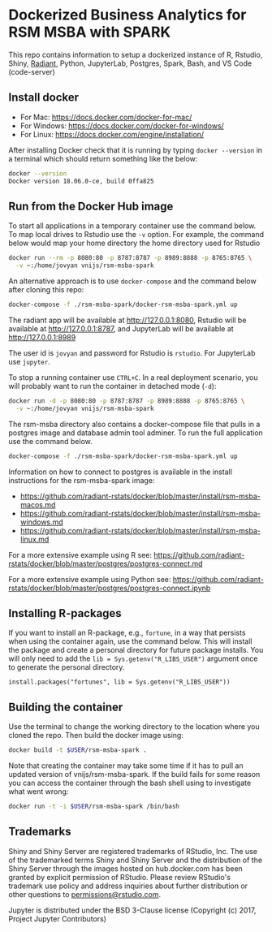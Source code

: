 Dockerized Business Analytics for RSM MSBA with SPARK
======================================================

This repo contains information to setup a dockerized instance of R, Rstudio, Shiny, [Radiant](https://radiant-rstats/radiant), Python, JupyterLab, Postgres, Spark, Bash, and VS Code (code-server)

## Install docker

* For Mac: https://docs.docker.com/docker-for-mac/
* For Windows: https://docs.docker.com/docker-for-windows/
* For Linux: https://docs.docker.com/engine/installation/

After installing Docker check that it is running by typing `docker --version` in a terminal which should return something like the below:

```bash
docker --version
Docker version 18.06.0-ce, build 0ffa825
```

## Run from the Docker Hub image

To start all applications in a temporary container use the command below. To map local drives to Rstudio use the `-v` option. For example, the command below would map your home directory the home directory used for Rstudio

```bash
docker run --rm -p 8080:80 -p 8787:8787 -p 8989:8888 -p 8765:8765 \
  -v ~:/home/jovyan vnijs/rsm-msba-spark
```

An alternative approach is to use `docker-compose` and the command below after cloning this repo:

```bash
docker-compose -f ./rsm-msba-spark/docker-rsm-msba-spark.yml up
```

The radiant app will be available at <a href="http://127.0.0.1:8080" target="_blank">http://127.0.0.1:8080</a>,  Rstudio will be available at <a href="http://127.0.0.1:8787" target="_blank">http://127.0.0.1:8787</a>, and JupyterLab will be available at 
<a href="http://127.0.0.1:8989" target="_blank">http://127.0.0.1:8989</a>

The user id is `jovyan` and password for Rstudio is `rstudio`. For JupyterLab use `jupyter`.

To stop a running container use `CTRL+C`. In a real deployment scenario, you will probably want to run the container in detached mode (`-d`):

```bash
docker run -d -p 8080:80 -p 8787:8787 -p 8989:8888 -p 8765:8765 \
  -v ~:/home/jovyan vnijs/rsm-msba-spark
```

The rsm-msba directory also contains a docker-compose file that pulls in a postgres image and database admin tool adminer. To run the full application use the command below. 

```sh
docker-compose -f ./rsm-msba-spark/docker-rsm-msba-spark.yml up
```

Information on how to connect to postgres is available in the install instructions for the rsm-msba-spark image:

* https://github.com/radiant-rstats/docker/blob/master/install/rsm-msba-macos.md
* https://github.com/radiant-rstats/docker/blob/master/install/rsm-msba-windows.md
* https://github.com/radiant-rstats/docker/blob/master/install/rsm-msba-linux.md

For a more extensive example using R see: https://github.com/radiant-rstats/docker/blob/master/postgres/postgres-connect.md

For a more extensive example using Python see: https://github.com/radiant-rstats/docker/blob/master/postgres/postgres-connect.ipynb

## Installing R-packages

If you want to install an R-package, e.g., `fortune`, in a way that persists when using the container again, use the command below. This will install the package and create a personal directory for future package installs. You will only need to add the `lib = Sys.getenv("R_LIBS_USER")` argument once to generate the personal directory.

```
install.packages("fortunes", lib = Sys.getenv("R_LIBS_USER"))
```

## Building the container

Use the terminal to change the working directory to the location where you cloned the repo. Then build the docker image using:

```sh
docker build -t $USER/rsm-msba-spark .
```

Note that creating the container may take some time if it has to pull an updated version of vnijs/rsm-msba-spark. If the build fails for some reason you can access the container through the bash shell using to investigate what went wrong:

```sh
docker run -t -i $USER/rsm-msba-spark /bin/bash
```

## Trademarks

Shiny and Shiny Server are registered trademarks of RStudio, Inc. The use of the trademarked terms Shiny and Shiny Server and the distribution of the Shiny Server through the images hosted on hub.docker.com has been granted by explicit permission of RStudio. Please review RStudio's trademark use policy and address inquiries about further distribution or other questions to permissions@rstudio.com.

Jupyter is distributed under the BSD 3-Clause license (Copyright (c) 2017, Project Jupyter Contributors)
